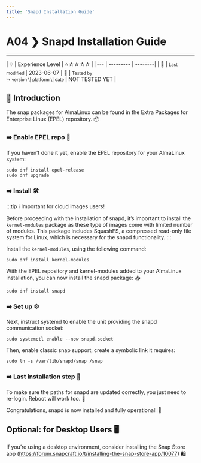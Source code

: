 ```yaml
---
title: 'Snapd Installation Guide'
---
```


# A04 ❯ Snapd Installation Guide
<hr>
| 💡 | Experience Level  | ⭐☆☆☆☆ |
|--- | --------- | --------|
| 📆 | <small>Last modified </small>| 2023-06-07
| 🔧 | <small>Tested by <br> ↳ version \| platform \| date </small>| NOT TESTED YET |
<br> 

## 🌟 Introduction

The snap packages for AlmaLinux can be found in the Extra Packages for Enterprise Linux (EPEL) repository. :package:

### ➡️ Enable EPEL repo :minidisc:
If you haven’t done it yet, enable the EPEL repository for your AlmaLinux system:
```
sudo dnf install epel-release
sudo dnf upgrade
```

### ➡️ Install :hammer_and_wrench:

:::tip
:information_source:
Important for cloud images users!

Before proceeding with the installation of snapd, it’s important to install the `kernel-modules` package as these type of images come with limited number of modules.  This package includes SquashFS, a compressed read-only file system for Linux, which is necessary for the snapd functionality.
:::

Install the `kernel-modules`, using the following command:
```
sudo dnf install kernel-modules
```

With the EPEL repository and kernel-modules added to your AlmaLinux installation, you can now install the snapd package: :inbox_tray:

```
sudo dnf install snapd
```

### ➡️ Set up :gear:

Next, instruct systemd to enable the unit providing the snapd communication socket:

```
sudo systemctl enable --now snapd.socket
```

Then, enable classic snap support, create a symbolic link it requires:

```
sudo ln -s /var/lib/snapd/snap /snap
```

### ➡️ Last installation step :checkered_flag:

To make sure the paths for snapd are updated correctly, you just need to re-login. Reboot will work too. :arrows_counterclockwise:

Congratulations, snapd is now installed and fully operational! :tada:

## Optional: for Desktop Users :desktop_computer:

If you’re using a desktop environment, consider installing the Snap Store app (https://forum.snapcraft.io/t/installing-the-snap-store-app/10077) 🛍️  

